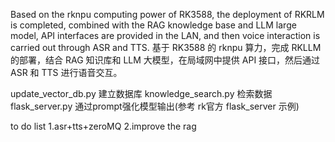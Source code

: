 Based on the rknpu computing power of RK3588, the deployment of RKRLM is completed, combined with the RAG knowledge base and LLM large model, API interfaces are provided in the LAN, and then voice interaction is carried out through ASR and TTS.
基于 RK3588 的 rknpu 算力，完成 RKLLM 的部署，结合 RAG 知识库和 LLM 大模型，在局域网中提供 API 接口，然后通过 ASR 和 TTS 进行语音交互。

update_vector_db.py 建立数据库
knowledge_search.py 检索数据
flask_server.py
通过prompt强化模型输出(参考 rk官方 flask_server 示例)

to do list
  1.asr+tts+zeroMQ
  2.improve the rag
  

